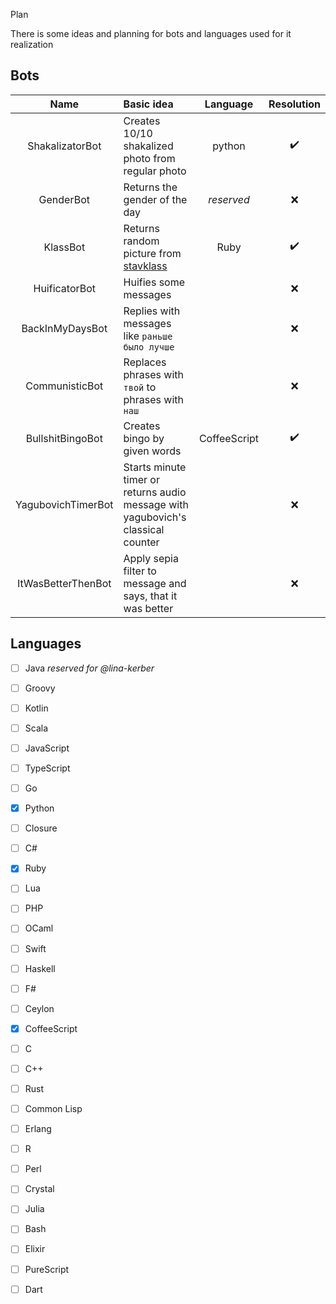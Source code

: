  Plan

There is some ideas and planning for bots and languages used for it realization

## Bots

| Name               | Basic idea                                                                       | Language     | Resolution |
| :---:              | :---                                                                             | :---:        | :---:      |
| ShakalizatorBot    | Creates 10/10 shakalized photo from regular photo                                | python       | :heavy_check_mark: |
| GenderBot          | Returns the gender of the day                                                    | *reserved*   | :x:        |
| KlassBot           | Returns random picture from [stavklass](http://stavklass.ru)                     | Ruby         | :heavy_check_mark: |
| HuificatorBot      | Huifies some messages                                                            |              | :x:        |
| BackInMyDaysBot    | Replies with messages like `раньше было лучше`                                   |              | :x:        |
| CommunisticBot     | Replaces phrases with `твой` to phrases with `наш`                               |              | :x:        |
| BullshitBingoBot   | Creates bingo by given words                                                     | CoffeeScript | :heavy_check_mark: |
| YagubovichTimerBot | Starts minute timer or returns audio message with yagubovich's classical counter |              | :x:        |
| ItWasBetterThenBot | Apply sepia filter to message and says, that it was better                       |              | :x:        |


## Languages

- [ ] Java *reserved for @lina-kerber*
- [ ] Groovy
- [ ] Kotlin
- [ ] Scala
- [ ] JavaScript
- [ ] TypeScript
- [ ] Go
- [x] Python
- [ ] Closure
- [ ] C#
- [x] Ruby
- [ ] Lua
- [ ] PHP
- [ ] OCaml
- [ ] Swift
- [ ] Haskell
- [ ] F#
- [ ] Ceylon
- [x] CoffeeScript
- [ ] C
- [ ] C++
- [ ] Rust
- [ ] Common Lisp
- [ ] Erlang
- [ ] R
- [ ] Perl
- [ ] Crystal
- [ ] Julia
- [ ] Bash
- [ ] Elixir
- [ ] PureScript
- [ ] Dart

